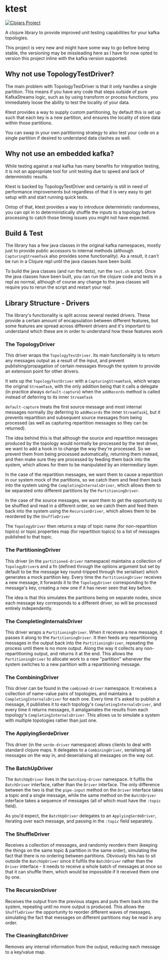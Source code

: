 # ktest

[![Clojars Project](https://img.shields.io/clojars/v/djs/ktest.svg)](https://clojars.org/djs/ktest)

A clojure library to provide improved unit testing capabilities for your kafka topologies.

This project is very new and might have some way to go before being stable, the versioning may be missleading here as I have for now opted to version this project inline with the kafka version supported.

## Why not use TopologyTestDriver?

The main problem with TopologyTestDriver is that it only handles a single partition. This means if you have any code that steps outside of pure KafkaStreams logic, such as by using transform or process functions, you immediately loose the ability to test the locality of your data.

Ktest provides a way to supply custom partitioning, by default this is set up such that each key is a new partition, and ensures the locality of store data within those partitions.

You can swap in your own partitioning strategy to also test your code on a single partition if desired to understand data clashes as well.

## Why not use an embedded kafka?

While testing against a real kafka has many benefits for integration testing, it is not an appropriate tool for unit testing due to speed and lack of deterministic results.

Ktest is backed by TopologyTestDriver and certainly is still in need of performance improvements but regardless of that it is very easy to get setup with and start running quick tests.

Ontop of that, ktest provides a way to introduce deterministic randomness, you can opt in to deterministically shuffle the inputs to a topology before processing to catch those timing issues you might not have expected.

## Build & Test

The library has a few java classes in the original kafka namespaces, mostly just to provide public accessors to internal methods (although `CapturingStreamTask` also provides some functionality). As a result, it can't be run in a Clojure repl until the java classes have been build.

To build the java classes (and run the tests), run the `test.sh` script. Once the java classes have been built, you can run the clojure code and tests in a repl as normal, although of course any change to the java classes will require you to rerun the script and restart your repl.

## Library Structure - Drivers

The library's functionality is split across several nested drivers. These provide a certain amount of encapsulation between different features, but some features are spread across different drivers and it's important to understand which these are in order to understand how these features work

### The TopologyDriver

This driver wraps the `TopologyTestDriver`. Its main functionality is to return any messages output as a result of the input, and prevent publishing/propagation of certain messages through the system to provide an extension point for other drivers.

It sets up the `TopologyTestDriver` with a `CapturingStreamTask`, which wraps the original `StreamTask`, with the only addition being that it calls a delegate (in practice always `default-capture`) when the `addRecords` method is called instead of deferring to its inner `StreamTask`

`default-capture` treats the first source message and most internal messages normally (by deferring to `addRecords` the inner `StreamTask`), but it prevents repartition and subsequent source messages from being processed (as well as capturing repartition messages so they can be returned).

The idea behind this is that although the source and repartition messages produced by the topology would normally be processed by the test driver, we want to add a hook in to change the way they're processed. So we prevent them from being processed automatically, returning them instead, and then make sure they are processed by feeding them back into the system, which allows for them to be manipulated by an intermediary layer. 

In the case of the repartition messages, we want them to cause a repartition in our system mock of the partitions, so we catch them and feed them back into the system using the `CompletingInternalsDriver`, which allows them to be separated onto different partitions by the `PartitioningDriver`.

In the case of the source messages, we want them to get the opportunity to be shuffled and read in a different order, so we catch them and feed them back into the system using the `RecursionDriver`, which allows them to be reordered by the `ShuffleDriver` 

The `TopologyDriver` then returns a map of topic name (for non-repartition topics) or topic properties map (for repartition topics) to a list of messages published to that topic.

### The PartitioningDriver

This driver (in the `partitioned-driver` namespace) maintains a collection of `TopologyDriver`s and a fn (defined through the options argument but set by default to be the message key round-tripped through the serialiser) which generates a mock partition key. Every time the `PartitioningDriver` receives a new message, it forwards it to the `TopologyDriver` corresponding to the message's key, creating a new one if it has never seen that key before.

The idea is that this simulates the partitions being on separate nodes, since each message key corresponds to a different driver, so will be processed entirely independently.

### The CompletingInternalsDriver

This driver wraps a `PartitioningDriver`. When it receives a new message, it passes it along to the `PartitioningDriver`. It then feeds any repartitioning messages in the output back into the `PartitioningDriver`, repeating the process until there is no more output. Along the way it collects any non-repartitioning output, and returns it at the end. This allows the `PartitioningDriver` to allocate work to a new "partition" whenever the system switches to a new partition with a repartitioning message.

### The CombiningDriver

This driver can be found in the `combined-driver` namespace. It receives a collection of name-value pairs of topologies, and maintains a `CompletingInternalsDriver` for each one. Every time it's asked to publish a message, it publishes it to each topology's `CompletingInternalsDriver`, and every time it returns messages, it amalgamates the results from each topology's `CompletingInternalsDriver`. This allows us to simulate a system with multiple topologies rather than just one.

### The ApplyingSerdeDriver

This driver (in the `serde-driver` namespace) allows clients to deal with standard clojure maps. It delegates to a `CombiningDriver`, serialising all messages on the way in, and deserialising all messages on the way out.

### The BatchUpDriver

The `BatchUpDriver` lives in the `batching-driver` namespace. It fulfils the `BatchDriver` interface, rather than the `Driver` interface. The only difference between the two is that the `pipe-input` method on the `Driver` interface takes a topic and a single message, while the same method on the `BatchDriver` interface takes a sequence of messages (all of which must have the `:topic` field).

As you'd expect, the `BatchUpDriver` delegates to an `ApplyingSerdeDriver`, iterating over each message, and passing in the `:topic` field separately.

### The ShuffleDriver

Receives a collection of messages, and randomly reorders them (keeping the things on the same topic & partition in the same order), simulating the fact that there is no ordering between partitions. Obviously this has to sit outside the `BatchUpDriver` since it fulfils the `BatchDriver` rather than the `Driver` interface - it needs to receive a whole batch of messages at once so that it can shuffle them, which would be impossible if it received them one by one.

### The RecursionDriver

Receives the output from the previous stages and puts them back into the system, repeating until no more output is produced. This allows the `ShuffleDriver` the opportunity to reorder different waves of messages, simulating the fact that messages on different partitions may be read in any order.

### The CleaningBatchDriver

Removes any internal information from the output, reducing each message to a key/value map.
